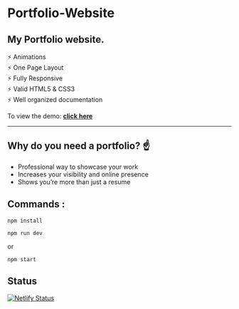 # Portfolio-Website

## My Portfolio website.

⚡️ Animations\
⚡️ One Page Layout\
⚡️ Fully Responsive\
⚡️ Valid HTML5 & CSS3\
⚡️ Well organized documentation

To view the demo: **[click here](https://abhay-bahuguna.netlify.app/)**

---

## Why do you need a portfolio? ☝️

- Professional way to showcase your work
- Increases your visibility and online presence
- Shows you’re more than just a resume


## Commands :   

```
npm install 
```
```
npm run dev
```
or
```
npm start
```
## Status

[![Netlify Status](https://api.netlify.com/api/v1/badges/3a029bfd-575c-41e5-8249-c864d482c2e5/deploy-status)](https://app.netlify.com/projects/abhaybahuguna/deploys)

